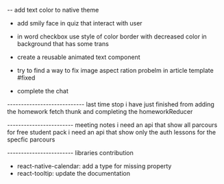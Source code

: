 -- add text color to native theme

- add smily face in quiz that interact with user

- in word checkbox use style of color border with decreased color in background that has some trans
- create a reusable animated text component

- try to find a way to fix image aspect ration probelm in article template #fixed

- complete the chat

---------------------------- last time stop
i have just finished from adding the homework fetch thunk and completing the homeworkReducer

------------------------ meeting notes
i need an api that show all parcours for free student pack
i need an api that show only the auth lessons for the specfic parcours

------------------------ libraries contribution

- react-native-calendar: add a type for missing property
- react-tooltip: update the documentation
